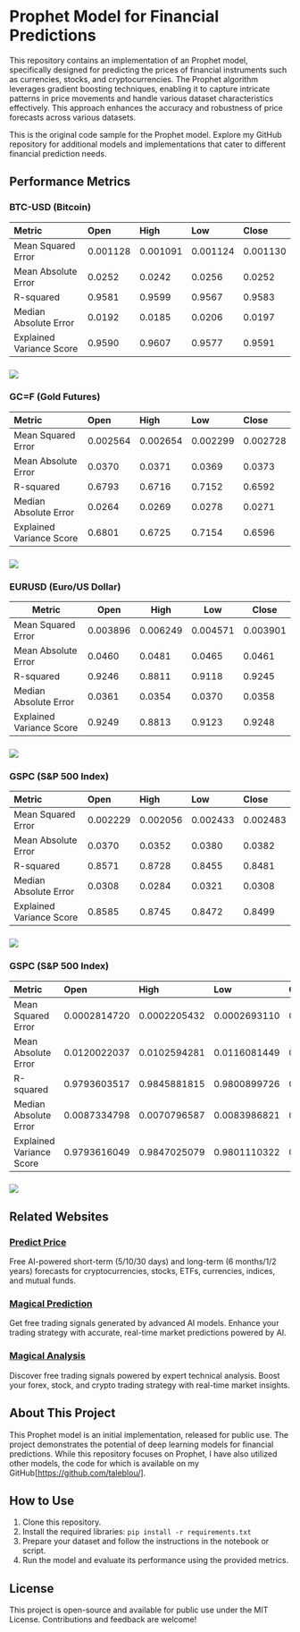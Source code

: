 # **Prophet Model for Financial Predictions**

This repository contains an implementation of an Prophet model, specifically designed for predicting the prices of financial instruments such as currencies, stocks, and cryptocurrencies. The Prophet algorithm leverages gradient boosting techniques, enabling it to capture intricate patterns in price movements and handle various dataset characteristics effectively. This approach enhances the accuracy and robustness of price forecasts across various datasets.

This is the original code sample for the Prophet model. Explore my GitHub repository for additional models and implementations that cater to different financial prediction needs.

## **Performance Metrics**

### 

### **BTC-USD (Bitcoin)**

| Metric | Open | High | Low | Close |
| :---- | :---- | :---- | :---- | :---- |
| Mean Squared Error | 0.001128 | 0.001091 | 0.001124 | 0.001130 |
| Mean Absolute Error | 0.0252 | 0.0242 | 0.0256 | 0.0252 |
| R-squared | 0.9581 | 0.9599 | 0.9567 | 0.9583 |
| Median Absolute Error | 0.0192 | 0.0185 | 0.0206 | 0.0197 |
| Explained Variance Score | 0.9590 | 0.9607 | 0.9577 | 0.9591 |

### **![][image1]**

### **GC=F (Gold Futures)**

| Metric | Open | High | Low | Close |
| :---- | :---- | :---- | :---- | :---- |
| Mean Squared Error | 0.002564 | 0.002654 | 0.002299 | 0.002728 |
| Mean Absolute Error | 0.0370 | 0.0371 | 0.0369 | 0.0373 |
| R-squared | 0.6793 | 0.6716 | 0.7152 | 0.6592 |
| Median Absolute Error | 0.0264 | 0.0269 | 0.0278 | 0.0271 |
| Explained Variance Score | 0.6801 | 0.6725 | 0.7154 | 0.6596 |

### **![][image2]**

### **EURUSD (Euro/US Dollar)**

| Metric | Open | High | Low | Close |
| ----- | ----- | ----- | ----- | ----- |
| Mean Squared Error | 0.003896 | 0.006249 | 0.004571 | 0.003901 |
| Mean Absolute Error | 0.0460 | 0.0481 | 0.0465 | 0.0461 |
| R-squared | 0.9246 | 0.8811 | 0.9118 | 0.9245 |
| Median Absolute Error | 0.0361 | 0.0354 | 0.0370 | 0.0358 |
| Explained Variance Score | 0.9249 | 0.8813 | 0.9123 | 0.9248 |

 

### **![][image3]**

### **GSPC (S\&P 500 Index)**

| Metric | Open | High | Low | Close |
| :---- | :---- | :---- | :---- | :---- |
| Mean Squared Error | 0.002229 | 0.002056 | 0.002433 | 0.002483 |
| Mean Absolute Error | 0.0370 | 0.0352 | 0.0380 | 0.0382 |
| R-squared | 0.8571 | 0.8728 | 0.8455 | 0.8481 |
| Median Absolute Error | 0.0308 | 0.0284 | 0.0321 | 0.0308 |
| Explained Variance Score | 0.8585 | 0.8745 | 0.8472 | 0.8499 |

### **![][image4]**

### **GSPC (S\&P 500 Index)**

| Metric | Open | High | Low | Close |
| :---- | :---- | :---- | :---- | :---- |
| Mean Squared Error | 0.0002814720 | 0.0002205432 | 0.0002693110 | 0.0003159326 |
| Mean Absolute Error | 0.0120022037 | 0.0102594281 | 0.0116081449 | 0.0128960376 |
| R-squared | 0.9793603517 | 0.9845881815 | 0.9800899726 | 0.9777500754 |
| Median Absolute Error | 0.0087334798 | 0.0070796587 | 0.0083986821 | 0.0093586147 |
| Explained Variance Score | 0.9793616049 | 0.9847025079 | 0.9801110322 | 0.9777512454 |


### **![][image4]**

## **Related Websites**

### [**Predict Price**](https://predict-price.com/)

Free AI-powered short-term (5/10/30 days) and long-term (6 months/1/2 years) forecasts for cryptocurrencies, stocks, ETFs, currencies, indices, and mutual funds.

### [**Magical Prediction**](https://magicalprediction.com/)

Get free trading signals generated by advanced AI models. Enhance your trading strategy with accurate, real-time market predictions powered by AI.

### [**Magical Analysis**](https://magicalanalysis.com/)

Discover free trading signals powered by expert technical analysis. Boost your forex, stock, and crypto trading strategy with real-time market insights.

## **About This Project**

This Prophet model is an initial implementation, released for public use. The project demonstrates the potential of deep learning models for financial predictions. While this repository focuses on Prophet, I have also utilized other models, the code for which is available on my GitHub[https://github.com/taleblou/].

## **How to Use**

1. Clone this repository.  
2. Install the required libraries: `pip install -r requirements.txt`  
3. Prepare your dataset and follow the instructions in the notebook or script.  
4. Run the model and evaluate its performance using the provided metrics.

## **License**

This project is open-source and available for public use under the MIT License. Contributions and feedback are welcome\!

[image1]: <https://raw.githubusercontent.com/taleblou/Prophet-Price-Prediction/refs/heads/main/Plot/prophet_BTC-USD.png>
[image2]: <https://raw.githubusercontent.com/taleblou/Prophet-Price-Prediction/refs/heads/main/Plot/prophet_GC%3DF.png>
[image3]: <https://raw.githubusercontent.com/taleblou/Prophet-Price-Prediction/refs/heads/main/Plot/prophet_EURUSD%3DX.png>
[image4]: <https://raw.githubusercontent.com/taleblou/Prophet-Price-Prediction/refs/heads/main/Plot/prophet_%5EGSPC.png>
